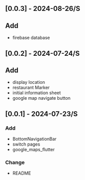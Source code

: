 ## [0.0.3] - 2024-08-26/S
## Add
* firebase database

## [0.0.2] - 2024-07-24/S
## Add
* display location 
* restaurant Marker
* initial information sheet 
* google map navigate button


## [0.0.1] - 2024-07-23/S
### Add 
* BottomNavigationBar
* switch pages
* google_maps_flutter

### Change
* README